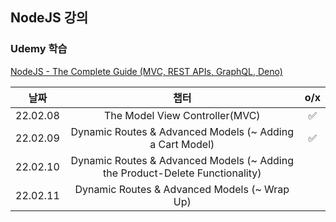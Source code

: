 ## NodeJS 강의

### Udemy 학습 
[NodeJS - The Complete Guide (MVC, REST APIs, GraphQL, Deno)](https://www.udemy.com/course/nodejs-the-complete-guide/)


|날짜|챕터|o/x|
|:---:|:---:|:---:|
|22.02.08|The Model View Controller(MVC)|✅|
|22.02.09|Dynamic Routes & Advanced Models (~ Adding a Cart Model)|✅|
|22.02.10|Dynamic Routes & Advanced Models (~ Adding the Product-Delete Functionality)||
|22.02.11|Dynamic Routes & Advanced Models (~ Wrap Up)||
